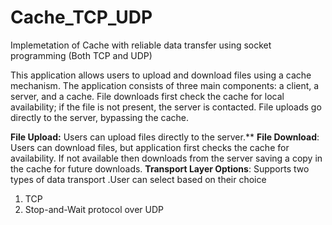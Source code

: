 # Cache_TCP_UDP
Implemetation of Cache with reliable data transfer using socket programming (Both TCP and UDP)


This application allows users to upload and download files using a cache mechanism. The application consists of three main components: a client, a server, and a cache. File downloads first check the cache for local availability; if the file is not present, the server is contacted. File uploads go directly to the server, bypassing the cache.

**File Upload:** Users can upload files directly to the server.**
**File Download**: Users can download files, but application first checks the cache for availability. If not available then downloads from the server saving a copy in the cache for future downloads.
**Transport Layer Options**: Supports two types of data transport .User can select based on their choice
1) TCP 
2) Stop-and-Wait protocol over UDP
